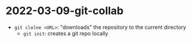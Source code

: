 # 2022-03-09-git-collab

- `git clolne <URL>`: "downloads" the repository to the current directory
	- `git init`: creates a git repo locally



